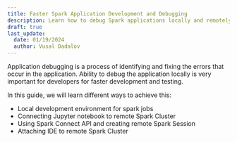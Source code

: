 ```yaml
---
title: Faster Spark Application Development and Debugging
description: Learn how to debug Spark applications locally and remotely
draft: true
last_update:
  date: 01/19/2024
  author: Vusal Dadalov
---
```


Application debugging is a process of identifying and fixing the errors that occur in the application.
Ability to debug the application locally is very important for developers for faster development and testing.

In this guide, we will learn different ways to achieve this:

- Local development environment for spark jobs
- Connecting Jupyter notebook to remote Spark Cluster
- Using Spark Connect API and creating remote Spark Session
- Attaching IDE to remote Spark Cluster